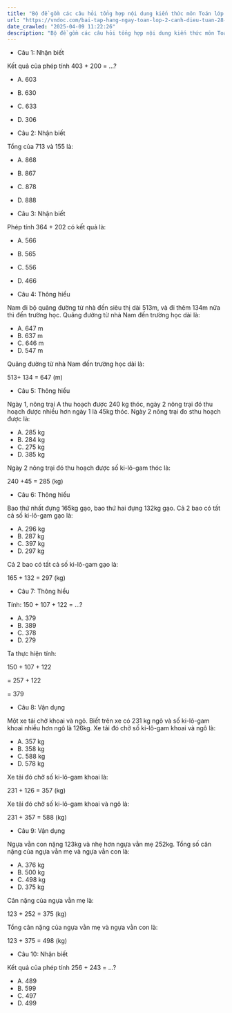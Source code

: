 ```yaml
---
title: "Bộ đề gồm các câu hỏi tổng hợp nội dung kiến thức môn Toán lớp 2 đã học ở Tuần 28: Phép cộng (không nhớ) trong phạm vi 1000 trong chương trình Toán lớp 2 Tập 2 Cánh diều, giúp các em ôn tập và luyện giải các dạng bài tập Toán lớp 2. Mời các em cùng luyện tập."
url: "https://vndoc.com/bai-tap-hang-ngay-toan-lop-2-canh-dieu-tuan-28-thu-4-339943"
date_crawled: "2025-04-09 11:22:26"
description: "Bộ đề gồm các câu hỏi tổng hợp nội dung kiến thức môn Toán lớp 2 đã học ở Tuần 28: Phép cộng (không nhớ) trong phạm vi 1000 trong chương trình Toán lớp 2 Tập 2 Cánh diều, giúp các em ôn tập và luyện giải các dạng bài tập Toán lớp 2. Mời các em cùng luyện tập."
---
```


* Câu 1:  Nhận biết

Kết quả của phép tính 403 + 200 = ...?

  * A. 603 
  * B. 630 
  * C. 633 
  * D. 306 



* Câu 2:  Nhận biết

Tổng của 713 và 155 là:

  * A. 868 
  * B. 867 
  * C. 878 
  * D. 888 



* Câu 3:  Nhận biết

Phép tính 364 + 202 có kết quả là:

  * A. 566 
  * B. 565 
  * C. 556 
  * D. 466 



* Câu 4:  Thông hiểu

Nam đi bộ quãng đường từ nhà đến siêu thị dài 513m, và đi thêm 134m nữa thì đến trường học. Quãng đường từ nhà Nam đến trường học dài là:

  * A. 647 m 
  * B. 637 m 
  * C. 646 m 
  * D. 547 m 



Quãng đường từ nhà Nam đến trường học dài là:

513+ 134 = 647 (m)

* Câu 5:  Thông hiểu

Ngày 1, nông trại A thu hoạch được 240 kg thóc, ngày 2 nông trại đó thu hoạch được nhiều hơn ngày 1 là 45kg thóc. Ngày 2 nông trại đo sthu hoạch được là:

  * A. 285 kg 
  * B. 284 kg 
  * C. 275 kg 
  * D. 385 kg 



Ngày 2 nông trại đó thu hoạch được số ki-lô-gam thóc là:

240 +45 = 285 (kg)

* Câu 6:  Thông hiểu

Bao thứ nhất đựng 165kg gạo, bao thứ hai đựng 132kg gạo. Cả 2 bao có tất cả số ki-lô-gam gạo là:

  * A. 296 kg 
  * B. 287 kg 
  * C. 397 kg 
  * D. 297 kg 



Cả 2 bao có tất cả số ki-lô-gam gạo là:

165 + 132 = 297 (kg)

* Câu 7:  Thông hiểu

Tính: 150 + 107 + 122 = ...?

  * A. 379 
  * B. 389 
  * C. 378 
  * D. 279 



Ta thực hiện tính:

150 + 107 + 122

= 257 + 122

= 379

* Câu 8:  Vận dụng

Một xe tải chở khoai và ngô. Biết trên xe có 231 kg ngô và số ki-lô-gam khoai nhiều hơn ngô là 126kg. Xe tải đó chở số ki-lô-gam khoai và ngô là:

  * A. 357 kg 
  * B. 358 kg 
  * C. 588 kg 
  * D. 578 kg 



Xe tải đó chở số ki-lô-gam khoai là:

231 + 126 = 357 (kg)

Xe tải đó chở số ki-lô-gam khoai và ngô là:

231 + 357 = 588 (kg)

* Câu 9:  Vận dụng

Ngựa vằn con nặng 123kg và nhẹ hơn ngựa vằn mẹ 252kg. Tổng số cân nặng của ngựa vằn mẹ và ngựa vằn con là:

  * A. 376 kg 
  * B. 500 kg 
  * C. 498 kg 
  * D. 375 kg 



Cân nặng của ngựa vằn mẹ là:

123 + 252 = 375 (kg)

Tổng cân nặng của ngựa vằn mẹ và ngựa vằn con là:

123 + 375 = 498 (kg)

* Câu 10:  Nhận biết

Kết quả của phép tính 256 + 243 = ...?

  * A. 489 
  * B. 599 
  * C. 497 
  * D. 499 


